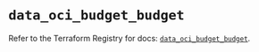 # `data_oci_budget_budget`

Refer to the Terraform Registry for docs: [`data_oci_budget_budget`](https://registry.terraform.io/providers/oracle/oci/6.37.0/docs/data-sources/budget_budget).
